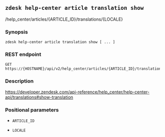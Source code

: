 ## `zdesk help-center article translation show`

/help_center/articles/{ARTICLE_ID}/translations/{LOCALE}

### Synopsis

    zdesk help-center article translation show [ ... ]

### REST endpoint

    GET https://{HOSTNAME}/api/v2/help_center/articles/{ARTICLE_ID}/translations/{LOCALE}

### Description

https://developer.zendesk.com/api-reference/help_center/help-center-api/translations#show-translation

### Positional parameters

* `ARTICLE_ID`

* `LOCALE`

